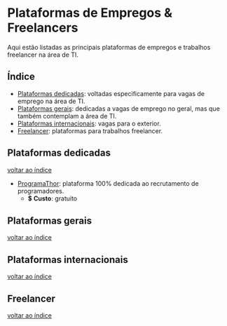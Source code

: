 # Plataformas de Empregos & Freelancers

Aqui estão listadas as principais plataformas de empregos e trabalhos freelancer na área de TI.

## Índice

- [Plataformas dedicadas](#plataformas-dedicadas): voltadas especificamente para vagas de emprego na área de TI.
- [Plataformas gerais](#plataformas-gerais): dedicadas a vagas de emprego no geral, mas que também contemplam a área de TI.
- [Plataformas internacionais](#plataformas-internacionais): vagas para o exterior.
- [Freelancer](#freelancer): plataformas para trabalhos freelancer.

## Plataformas dedicadas

[voltar ao índice](#índice)

- [ProgramaThor](https://programathor.com.br/): plataforma 100% dedicada ao recrutamento de programadores.
  - 💲 **Custo**: gratuito

## Plataformas gerais

[voltar ao índice](#índice)

## Plataformas internacionais

[voltar ao índice](#índice)

## Freelancer

[voltar ao índice](#índice)
